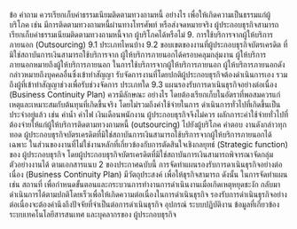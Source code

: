 ข้อ
คำถาม
ควรเรียกเก็บค่าธรรมเนียมติดตามทวงถามหนี้
อย่างไร เพื่อให้เกิดความเป็นธรรมแก่ผู้บริโภค
เช่น มีการติดตามทวงถามหนี้ผ่านทางโทรศัพท์
หรือส่งจดหมายจริง ผู้ประกอบธุรกิจสามารถ
เรียกเก็บค่าธรรมเนียมติดตามทวงถามหนี้จาก
ผู้บริโภคได้หรือไม่
9. การใช้บริการจากผู้ให้บริการภายนอก (Outsourcing)
9.1
ประเภทไหนบ้าง
9.2 ขอบเขตของงานที่ผู้ประกอบธุรกิจบัตรเครดิต
ที่มิใช่สถาบันการเงินสามารถใช้บริการจาก
ผู้ให้บริการภายนอกได้ครอบคลุมกลุ่มงาน
ผู้ให้บริการภายนอกหมายถึงผู้ให้บริการภายนอก ในการใช้บริการจากผู้ให้บริการภายนอก ผู้ให้บริการภายนอกดังกล่าวหมายถึงบุคคลอื่นซึ่งเข้าทำสัญญา
รับจัดการงานที่โดยปกติผู้ประกอบธุรกิจต้องดำเนินการเอง รวมถึงผู้ที่เข้าทำสัญญาช่วงเพื่อรับช่วงจัดการ
ประเภทใด
9.3 แผนรองรับการดาเนินธุรกิจอย่างต่อเนื่อง
(Business Continuity Plan) ควรมีลักษณะ
อย่างไร
โดยต้องเรียกเก็บในอัตราที่พอสมควรแก่เหตุและเหมาะสมกับต้นทุนที่เกิดขึ้นจริง โดยไม่รวมถึงค่าใช้จ่ายในการ
ดำเนินการทั่วไปที่เกิดขึ้นเป็นประจำอยู่แล้ว เช่น ค่าน้ำ ค่าไฟ เงินเดือนพนักงาน ผู้ประกอบธุรกิจจึงไม่ควร
ผลักภาระค่าใช้จ่ายทั่วไปที่ต้องจ่ายให้แก่ผู้ให้บริการติดตามทวงถามหนี้ (outsourcing) ไปยังผู้บริโภค
คำตอบ
งานดังกล่าวทุกทอด
ผู้ประกอบธุรกิจบัตรเครดิตที่มิใช่สถาบันการเงินสามารถใช้บริการจากผู้ให้บริการภายนอกได้เฉพาะ
ในส่วนของงานที่ไม่ใช่งานหลักที่เกี่ยวข้องกับการตัดสินใจเชิงกลยุทธ์ (Strategic function) ของ
ผู้ประกอบธุรกิจ โดยผู้ประกอบธุรกิจบัตรเครดิตที่มิใช่สถาบันการเงินสามารถพิจารณาจัดกลุ่มตัวอย่างงานได้
ตามเอกสารแนบ 2 ของประกาศฉบับนี้
การจัดทําแผนรองรับการดาเนินธุรกิจอย่างต่อเนื่อง (Business Continuity Plan) มีวัตถุประสงค์
เพื่อให้ธุรกิจสามารถ
ดังนั้น ในการจัดทำแผน
เช่น สถานที่
เพื่อกําหนดขั้นตอนและกระบวนการทํางานการดำเนินงานเมื่อเกิดเหตุหยุดชะงัก
กลับมาดำเนินการได้ตามปกติโดยเร็วเพื่อให้เกิดความต่อเนื่องในการดำเนินธุรกิจ
รองรับการดำเนินธุรกิจอย่างต่อเนื่องจะต้องคำนึงถึงปัจจัยที่จำเป็นต่อการดำเนินธุรกิจ
อุปกรณ์ ระบบปฏิบัติงาน ข้อมูลที่เกี่ยวข้อง ระบบเทคโนโลยีสารสนเทศ และบุคลากรของ
ผู้ประกอบธุรกิจ
